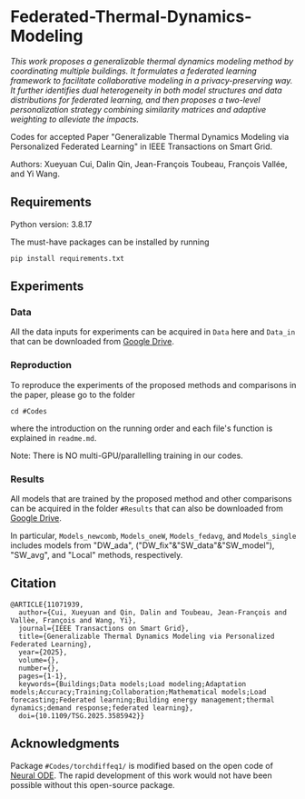 # Federated-Thermal-Dynamics-Modeling

_This work proposes a generalizable thermal dynamics modeling method by coordinating multiple buildings. It formulates a federated learning framework to facilitate collaborative modeling in a privacy-preserving way. It further identifies dual heterogeneity in both model structures and data distributions for federated learning, and then proposes a two-level personalization strategy combining similarity matrices and adaptive weighting to alleviate the impacts._

Codes for accepted Paper "Generalizable Thermal Dynamics Modeling via Personalized Federated Learning" in IEEE Transactions on Smart Grid.

Authors: Xueyuan Cui, Dalin Qin, Jean-François Toubeau, François Vallée, and Yi Wang.

## Requirements
Python version: 3.8.17

The must-have packages can be installed by running
```
pip install requirements.txt
```

## Experiments
### Data
All the data inputs for experiments can be acquired in ```Data``` here and ```Data_in``` that can be downloaded from [Google Drive](https://drive.google.com/drive/folders/1CRcTHjpDVNd9OAcIsWxOow3TneJLg-6V?usp=sharing).

### Reproduction
To reproduce the experiments of the proposed methods and comparisons in the paper, please go to the folder
```
cd #Codes
```
where the introduction on the running order and each file's function is explained in ```readme.md```.

Note: There is NO multi-GPU/parallelling training in our codes. 

### Results
All models that are trained by the proposed method and other comparisons can be acquired in the folder ```#Results``` that can also be downloaded from [Google Drive](https://drive.google.com/drive/folders/1CRcTHjpDVNd9OAcIsWxOow3TneJLg-6V?usp=sharing).

In particular, ```Models_newcomb```, ```Models_oneW```, ```Models_fedavg```, and ```Models_single``` includes models from "DW_ada", ("DW_fix"&"SW_data"&"SW_model"), "SW_avg", and "Local" methods, respectively.

## Citation
```
@ARTICLE{11071939,
  author={Cui, Xueyuan and Qin, Dalin and Toubeau, Jean-François and Vallèe, François and Wang, Yi},
  journal={IEEE Transactions on Smart Grid}, 
  title={Generalizable Thermal Dynamics Modeling via Personalized Federated Learning}, 
  year={2025},
  volume={},
  number={},
  pages={1-1},
  keywords={Buildings;Data models;Load modeling;Adaptation models;Accuracy;Training;Collaboration;Mathematical models;Load forecasting;Federated learning;Building energy management;thermal dynamics;demand response;federated learning},
  doi={10.1109/TSG.2025.3585942}}
```
## Acknowledgments
Package ```#Codes/torchdiffeq1/``` is modified based on the open code of [Neural ODE](https://github.com/rtqichen/torchdiffeq). The rapid development of this work would not have been possible without this open-source package. 
